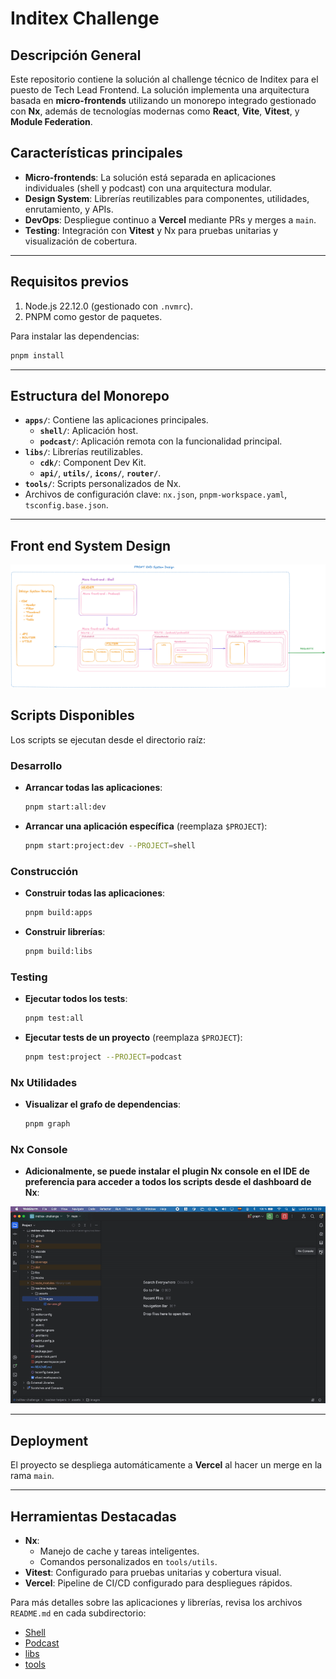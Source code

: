 # Inditex Challenge

## Descripción General
Este repositorio contiene la solución al challenge técnico de Inditex para el puesto de Tech Lead Frontend. La solución implementa una arquitectura basada en **micro-frontends** utilizando un monorepo integrado gestionado con **Nx**, además de tecnologías modernas como **React**, **Vite**, **Vitest**, y **Module Federation**.

## Características principales
- **Micro-frontends**: La solución está separada en aplicaciones individuales (shell y podcast) con una arquitectura modular.
- **Design System**: Librerías reutilizables para componentes, utilidades, enrutamiento, y APIs.
- **DevOps**: Despliegue continuo a **Vercel** mediante PRs y merges a `main`.
- **Testing**: Integración con **Vitest** y Nx para pruebas unitarias y visualización de cobertura.

---

## Requisitos previos
1. Node.js 22.12.0 (gestionado con `.nvmrc`).
2. PNPM como gestor de paquetes.

Para instalar las dependencias:
```bash
pnpm install
```

---

## Estructura del Monorepo
- **`apps/`**: Contiene las aplicaciones principales.
  - **`shell/`**: Aplicación host.
  - **`podcast/`**: Aplicación remota con la funcionalidad principal.
- **`libs/`**: Librerías reutilizables.
  - **`cdk/`**: Component Dev Kit.
  - **`api/`**, **`utils/`**, **`icons/`**, **`router/`**.
- **`tools/`**: Scripts personalizados de Nx.
- Archivos de configuración clave: `nx.json`, `pnpm-workspace.yaml`, `tsconfig.base.json`.

---

## Front end System Design

![Nx console](readme-helpers/assets/images/front-system-design.png)

## Scripts Disponibles
Los scripts se ejecutan desde el directorio raíz:

### Desarrollo
- **Arrancar todas las aplicaciones**:
  ```bash
  pnpm start:all:dev
  ```
- **Arrancar una aplicación específica** (reemplaza `$PROJECT`):
  ```bash
  pnpm start:project:dev --PROJECT=shell
  ```

### Construcción
- **Construir todas las aplicaciones**:
  ```bash
  pnpm build:apps
  ```
- **Construir librerías**:
  ```bash
  pnpm build:libs
  ```

### Testing
- **Ejecutar todos los tests**:
  ```bash
  pnpm test:all
  ```
- **Ejecutar tests de un proyecto** (reemplaza `$PROJECT`):
  ```bash
  pnpm test:project --PROJECT=podcast
  ```

### Nx Utilidades
- **Visualizar el grafo de dependencias**:
  ```bash
  pnpm graph
  ```

### Nx Console
- **Adicionalmente, se puede instalar el plugin **Nx console** en el IDE de preferencia para acceder a todos los scripts desde el dashboard de Nx**:
  
![Nx console](readme-helpers/assets/images/nx-console.gif)

---

## Deployment
El proyecto se despliega automáticamente a **Vercel** al hacer un merge en la rama `main`.

---

## Herramientas Destacadas
- **Nx**:
  - Manejo de cache y tareas inteligentes.
  - Comandos personalizados en `tools/utils`.
- **Vitest**: Configurado para pruebas unitarias y cobertura visual.
- **Vercel**: Pipeline de CI/CD configurado para despliegues rápidos.

Para más detalles sobre las aplicaciones y librerías, revisa los archivos `README.md` en cada subdirectorio:

- [Shell](./apps/shell/README.md)
- [Podcast](./apps/podcast/README.md)
- [libs](./libs/README.md)
- [tools](./tools/README.md)
